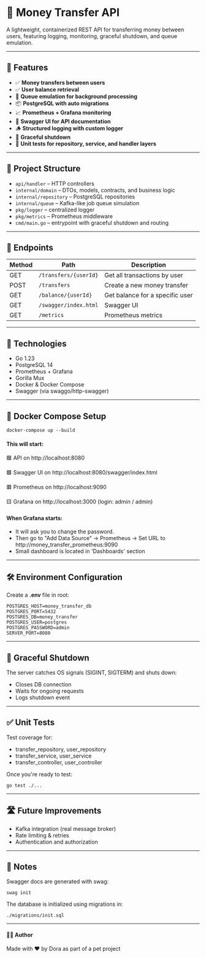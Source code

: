 # 💸 Money Transfer API

A lightweight, containerized REST API for transferring money between users, featuring logging, monitoring, graceful shutdown, and queue emulation.

---

## 🚀 Features

- ✅ **Money transfers between users**
- ✅ **User balance retrieval**
- 🔁 **Queue emulation for background processing**
- 📦 **PostgreSQL with auto migrations**
- 📈 **Prometheus + Grafana monitoring**
- 📘 **Swagger UI for API documentation**
- 🪵 **Structured logging with custom logger**
- 🛑 **Graceful shutdown**
- 🧪 **Unit tests for repository, service, and handler layers**

---

## 📁 Project Structure

- `api/handler` – HTTP controllers
- `internal/domain` – DTOs, models, contracts, and business logic
- `internal/repository` – PostgreSQL repositories
- `internal/queue` – Kafka-like job queue simulation
- `pkg/logger` – centralized logger
- `pkg/metrics` – Prometheus middleware
- `cmd/main.go` – entrypoint with graceful shutdown and routing

---

## 🔧 Endpoints

| Method | Path                        | Description                    |
|--------|-----------------------------|--------------------------------|
| GET    | `/transfers/{userId}`       | Get all transactions by user  |
| POST   | `/transfers`                | Create a new money transfer   |
| GET    | `/balance/{userId}`         | Get balance for a specific user |
| GET    | `/swagger/index.html`       | Swagger UI                    |
| GET    | `/metrics`                  | Prometheus metrics            |

---

## 🧪 Technologies

- Go 1.23
- PostgreSQL 14
- Prometheus + Grafana
- Gorilla Mux
- Docker & Docker Compose
- Swagger (via swaggo/http-swagger)

---

## 🐳 Docker Compose Setup

```
docker-compose up --build
```
#### This will start:

🟦 API on http://localhost:8080

🟩 Swagger UI on http://localhost:8080/swagger/index.html

🟥 Prometheus on http://localhost:9090

🟨 Grafana on http://localhost:3000 (login: admin / admin)

#### When Grafana starts:

- It will ask you to change the password.
- Then go to "Add Data Source" → Prometheus → Set URL to http://money_transfer_prometheus:9090
- Small dashboard is located in 'Dashboards' section 

---

## 🛠️ Environment Configuration

Create a **.env** file in root:

```
POSTGRES_HOST=money_transfer_db
POSTGRES_PORT=5432
POSTGRES_DB=money_transfer
POSTGRES_USER=postgres
POSTGRES_PASSWORD=admin
SERVER_PORT=8080
```

---

## 🧹 Graceful Shutdown

The server catches OS signals (SIGINT, SIGTERM) and shuts down:

- Closes DB connection
- Waits for ongoing requests
- Logs shutdown event

---

## ✅ Unit Tests

Test coverage for:

- transfer_repository, user_repository
- transfer_service, user_service
- transfer_controller, user_controller

Once you're ready to test:

```
go test ./...
```

---

## 🛣️ Future Improvements

- Kafka integration (real message broker)
- Rate limiting & retries
- Authentication and authorization

---

## 📌 Notes

Swagger docs are generated with swag:

```
swag init
```

The database is initialized using migrations in:

```
./migrations/init.sql
```

---

#### 🧑‍💻 Author
Made with ❤️ by Dora as part of a pet project